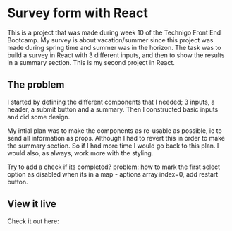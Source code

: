 # Survey form with React

This is a project that was made during week 10 of the Technigo Front End Bootcamp. My survey is about vacation/summer since this project was made during spring time and summer was in the horizon.
The task was to build a survey in React with 3 different inputs, and then to show the results in a summary section. This is my second project in React.

## The problem
I started by defining the different components that I needed; 3 inputs, a header, a submit button and a summary. Then I constructed basic inputs and did some design. 

My intial plan was to make the components as re-usable as possible, ie to send all information as props. Although I had to revert this in order to make the summary section. So if I had more time I would go back to this plan. I would also, as always, work more with the styling. 

Try to add a check if its completed?
problem: how to mark the first select option as disabled when its in a map - aptions array index=0,
add restart button.


## View it live
Check it out here: 
